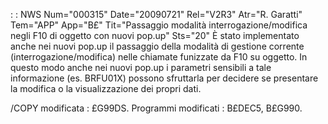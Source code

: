  :  : NWS Num="000315" Date="20090721" Rel="V2R3" Atr="R. Garatti" Tem="APP" App="B£" Tit="Passaggio modalità interrogazione/modifica negli  F10 di oggetto con nuovi pop.up" Sts="20"
È stato implementato anche nei nuovi pop.up il passaggio della modalità di gestione corrente (interrogazione/modifica) nelle chiamate funizzate da F10 su oggetto.
In questo modo anche nei nuovi pop.up i parametri sensibili a tale informazione (es. BRFU01X) possono sfruttarla per decidere se presentare la modifica o la visualizzazione dei propri dati.

/COPY modificata :  £G99DS.
Programmi modificati :  B£DEC5, B£G990.
